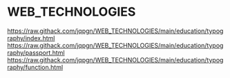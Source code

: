 # WEB_TECHNOLOGIES

https://raw.githack.com/jqpgn/WEB_TECHNOLOGIES/main/education/typography/index.html
https://raw.githack.com/jqpgn/WEB_TECHNOLOGIES/main/education/typography/passport.html
https://raw.githack.com/jqpgn/WEB_TECHNOLOGIES/main/education/typography/function.html
